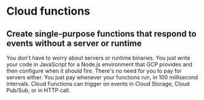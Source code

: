 # Cloud functions

## Create single-purpose functions that respond to events without a server or runtime

You don't have to worry about servers or runtime binaries. 
You just write your code in JavaScript for a Node.js environment that GCP provides and then configure when it should fire.
There's no need for you to pay for servers either.
You just pay whenever your functions run, in 100 millisecond intervals.
Cloud Functions can trigger on events in Cloud Storage, Cloud Pub/Sub, or in HTTP call. 